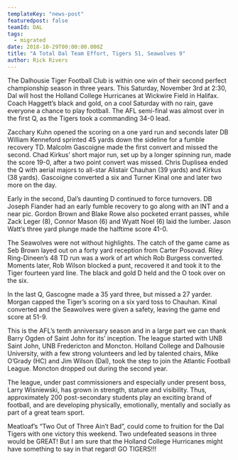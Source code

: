 ```yaml
---
templateKey: "news-post"
featuredpost: false
teamId: DAL
tags:
  - migrated
date: 2018-10-29T00:00:00.000Z
title: "A Total Dal Team Effort, Tigers 51, Seawolves 9"
author: Rick Rivers
---
```


The Dalhousie Tiger Football Club is within one win of their second perfect championship season in three years.  This Saturday, November 3rd at 2:30, Dal will host the Holland College Hurricanes at Wickwire Field in Halifax.  Coach Haggett’s black and gold, on a cool Saturday with no rain, gave everyone a chance to play football.  The AFL semi-final was almost over in the first Q, as the Tigers took a commanding 34-0 lead.  

Zacchary Kuhn opened the scoring on a one yard run and seconds later DB William Kenneford sprinted 45 yards down the sideline for a fumble recovery TD.  Malcolm Gascoigne made the first convert and missed the second.  Chad Kirkus’ short major run, set up by a longer spinning run, made the score 19-0, after a two point convert was missed.  Chris Duplisea ended the Q with aerial majors to all-star Alistair Chauhan (39 yards) and Kirkus (38 yards).  Gascoigne converted a six and Turner Kinal one and later two more on the day.  

Early in the second, Dal’s daunting D continued to force turnovers.  DB Joseph Fiander had an early fumble recovery to go along with an INT and a near pic.  Gordon Brown and Blake Rowe also pocketed errant passes, while Zack Leger (8), Connor Mason (6) and Wyatt Noel (6) laid the lumber. Jason Watt’s three yard plunge made the halftime score 41-0.  

The Seawolves were not without highlights.  The catch of the game came as Seb Brown layed out on a forty yard reception from Carter Posovad.  Riley Ring-Dineen’s 48 TD run was a work of art which  Rob
Burgess converted.  Moments later, Rob Wilson blocked a punt, recovered it and took it to the Tiger fourteen yard line.  The black and gold D held and the O took over on the six.

 In the last Q, Gascogne made a 35 yard three, but missed a 27 yarder.  Morgan capped the Tiger’s scoring on a six yard toss to Chauhan.  Kinal converted and the Seawolves were given a safety, leaving the game end score at 51-9.

This is the AFL’s tenth anniversary season and in a large part we can thank Barry Ogden of Saint John for its’ inception.  The league started with UNB Saint John, UNB Fredericton and Moncton.  Holland College and Dalhousie University, with a few strong volunteers and led by talented chairs, Mike O’Grady (HC) and Jim Wilson (Dal), took the step to join the Atlantic Football League.  Moncton dropped out during the second year.  

The league, under past commissioners and especially under present boss, Larry Wisniewski, has grown in strength, stature and visibility.  Thus,  approximately 200 post-secondary students play an exciting brand of football, and are developing physically, emotionally, mentally and socially as part of a great team sport.

Meatloaf’s “Two Out of Three Ain’t Bad”, could come to fruition for the Dal Tigers with one victory this weekend.  Two undefeated seasons in three would be GREAT!  But I am sure that the Holland College Hurricanes might have something to say in that regard!  GO TIGERS!!!

